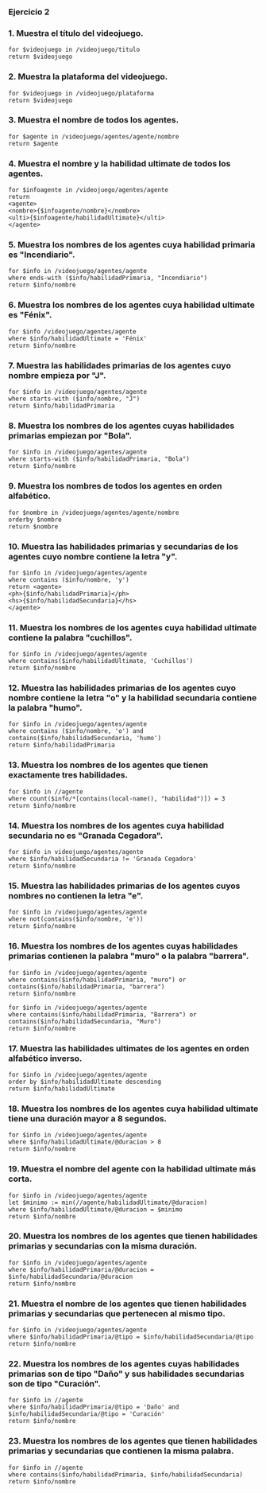 ### Ejercicio 2

### 1. Muestra el título del videojuego.

```
for $videojuego in /videojuego/titulo
return $videojuego
```

### 2. Muestra la plataforma del videojuego.

```
for $videojuego in /videojuego/plataforma
return $videojuego
```

### 3. Muestra el nombre de todos los agentes.

```
for $agente in /videojuego/agentes/agente/nombre
return $agente
```

### 4. Muestra el nombre y la habilidad ultimate de todos los agentes.

```
for $infoagente in /videojuego/agentes/agente
return
<agente>
<nombre>{$infoagente/nombre}</nombre>
<ulti>{$infoagente/habilidadUltimate}</ulti>
</agente>
```

### 5. Muestra los nombres de los agentes cuya habilidad primaria es "Incendiario".

```
for $info in /videojuego/agentes/agente
where ends-with ($info/habilidadPrimaria, "Incendiario")
return $info/nombre
```

### 6. Muestra los nombres de los agentes cuya habilidad ultimate es "Fénix".

```
for $info /videojuego/agentes/agente
where $info/habilidadUltimate = 'Fénix'
return $info/nombre
```

### 7. Muestra las habilidades primarias de los agentes cuyo nombre empieza por "J".

```
for $info in /videojuego/agentes/agente
where starts-with ($info/nombre, "J")
return $info/habilidadPrimaria
```

### 8. Muestra los nombres de los agentes cuyas habilidades primarias empiezan por "Bola".

```
for $info in /videojuego/agentes/agente
where starts-with ($info/habilidadPrimaria, "Bola")
return $info/nombre
```

### 9. Muestra los nombres de todos los agentes en orden alfabético.

```
for $nombre in /videojuego/agentes/agente/nombre
orderby $nombre
return $nombre
```

### 10. Muestra las habilidades primarias y secundarias de los agentes cuyo nombre contiene la letra "y".

```
for $info in /videojuego/agentes/agente
where contains ($info/nombre, 'y')
return <agente>
<ph>{$info/habilidadPrimaria}</ph>
<hs>{$info/habilidadSecundaria}</hs>
</agente>
```

### 11. Muestra los nombres de los agentes cuya habilidad ultimate contiene la palabra "cuchillos".

```
for $info in /videojuego/agentes/agente
where contains($info/habilidadUltimate, 'Cuchillos')
return $info/nombre
```

### 12. Muestra las habilidades primarias de los agentes cuyo nombre contiene la letra "o" y la habilidad secundaria contiene la palabra "humo".

```
for $info in /videojuego/agentes/agente
where contains ($info/nombre, 'o') and contains($info/habilidadSecundaria, 'humo')
return $info/habilidadPrimaria
```

### 13. Muestra los nombres de los agentes que tienen exactamente tres habilidades.

```
for $info in //agente
where count($info/*[contains(local-name(), "habilidad")]) = 3
return $info/nombre
```

### 14. Muestra los nombres de los agentes cuya habilidad secundaria no es "Granada Cegadora".

```
for $info in videojuego/agentes/agente
where $info/habilidadSecundaria != 'Granada Cegadora'
return $info/nombre
```

### 15. Muestra las habilidades primarias de los agentes cuyos nombres no contienen la letra "e".

```
for $info in /videojuego/agentes/agente
where not(contains($info/nombre, 'e'))
return $info/nombre
```

### 16. Muestra los nombres de los agentes cuyas habilidades primarias contienen la palabra "muro" o la palabra "barrera".

```
for $info in /videojuego/agentes/agente
where contains($info/habilidadPrimaria, "muro") or contains($info/habilidadPrimaria, "barrera")
return $info/nombre
```

```
for $info in /videojuego/agentes/agente
where contains($info/habilidadPrimaria, "Barrera") or contains($info/habilidadSecundaria, "Muro")
return $info/nombre
```

### 17. Muestra las habilidades ultimates de los agentes en orden alfabético inverso.

```
for $info in /videojuego/agentes/agente
order by $info/habilidadUltimate descending
return $info/habilidadUltimate
```

### 18. Muestra los nombres de los agentes cuya habilidad ultimate tiene una duración mayor a 8 segundos.

```
for $info in /videojuego/agentes/agente
where $info/habilidadUltimate/@duracion > 8
return $info/nombre
```

### 19. Muestra el nombre del agente con la habilidad ultimate más corta.

```
for $info in /videojuego/agentes/agente
let $minimo := min(//agente/habilidadUltimate/@duracion)
where $info/habilidadUltimate/@duracion = $minimo
return $info/nombre
```

### 20. Muestra los nombres de los agentes que tienen habilidades primarias y secundarias con la misma duración.

```
for $info in /videojuego/agentes/agente
where $info/habilidadPrimaria/@duracion = $info/habilidadSecundaria/@duracion
return $info/nombre
```

### 21. Muestra el nombre de los agentes que tienen habilidades primarias y secundarias que pertenecen al mismo tipo.

```
for $info in /videojuego/agentes/agente
where $info/habilidadPrimaria/@tipo = $info/habilidadSecundaria/@tipo
return $info/nombre
```

### 22. Muestra los nombres de los agentes cuyas habilidades primarias son de tipo "Daño" y sus habilidades secundarias son de tipo "Curación".

```
for $info in //agente
where $info/habilidadPrimaria/@tipo = 'Daño' and $info/habilidadSecundaria/@tipo = 'Curación'
return $info/nombre
```

### 23. Muestra los nombres de los agentes que tienen habilidades primarias y secundarias que contienen la misma palabra.

```
for $info in //agente
where contains($info/habilidadPrimaria, $info/habilidadSecundaria)
return $info/nombre
```
